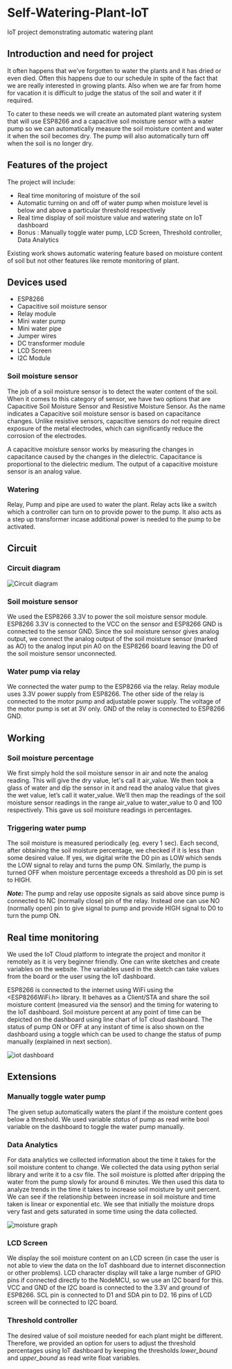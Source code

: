 # Self-Watering-Plant-IoT
IoT project demonstrating automatic watering plant

## Introduction and need for project
It often happens that we’ve forgotten to water the plants and it has dried or even died. Often this happens due to our schedule in spite of the fact that we are really interested in growing plants. Also when we are far from home for vacation it is difficult to judge the status of the soil and water it if required.

To cater to these needs we will create an automated plant watering system that will use ESP8266 and a capacitive soil moisture sensor with a water pump so we can automatically measure the soil moisture content and water it when the soil becomes dry. The pump will also automatically turn off when the soil is no longer dry.

## Features of the project

The project will include:
* Real time monitoring of moisture of the soil
* Automatic turning on and off of water pump when moisture level is below and above a particular threshold respectively
* Real time display of soil moisture value and watering state on IoT dashboard
* Bonus : Manually toggle water pump, LCD Screen, Threshold controller, Data Analytics

Existing work shows automatic watering feature based on moisture content of soil but not other features like remote monitoring of plant.

## Devices used

* ESP8266
* Capacitive soil moisture sensor
* Relay module
* Mini water pump
* Mini water pipe
* Jumper wires
* DC transformer module
* LCD Screen
* I2C Module

### Soil moisture sensor
The job of a soil moisture sensor is to detect the water content of the soil. When it comes to this category of sensor, we have two options that are Capacitive Soil Moisture Sensor and Resistive Moisture Sensor. As the name indicates a Capacitive soil moisture sensor is based on capacitance changes. Unlike resistive sensors, capacitive sensors do not require direct exposure of the metal electrodes, which can significantly reduce the corrosion of the electrodes.

A capacitive moisture sensor works by measuring the changes in capacitance caused by the changes in the dielectric. Capacitance is proportional to the dielectric medium. The output of a capacitive moisture sensor is an analog value. 

### Watering 
Relay, Pump and pipe are used to water the plant. Relay acts like a switch which a controller can turn on to provide power to the pump. It also acts as a step up transformer incase additional power is needed to the pump to be activated.

## Circuit 
### Circuit diagram
![Circuit diagram](/circuit_diagram.png)

### Soil moisture sensor
We used the ESP8266 3.3V to power the soil moisture sensor module. ESP8266 3.3V is connected to the VCC on the sensor and ESP8266 GND is connected to the sensor GND. Since the soil moisture sensor gives analog output, we connect the analog output of the soil moisture sensor (marked as AO) to the analog input pin A0 on the ESP8266 board leaving the D0 of the soil moisture sensor unconnected.

###  Water pump via relay
We connected the water pump to the ESP8266 via the relay. Relay module uses 3.3V power supply from ESP8266. The other side of the relay is connected to the motor pump and adjustable power supply. The voltage of the motor pump is set at 3V only. GND of the relay is connected to ESP8266 GND.

## Working
### Soil moisture percentage
We first simply hold the soil moisture sensor in air and note the analog reading. This will give the dry value, let's call it air_value. We then took a glass of water and dip the sensor in it and read the analog value that gives the wet value, let’s call it water_value. We’ll then map the readings of the soil moisture sensor readings in the range air_value to water_value to 0 and 100 respectively. This gave us soil moisture readings in percentages.

### Triggering water pump
The soil moisture is measured periodically (eg. every 1 sec). Each second, after obtaining the soil moisture percentage, we checked if it is less than some desired value. If yes, we digital write the D0 pin as LOW which sends the LOW signal to relay and turns the pump ON. Similarly, the pump is turned OFF when moisture percentage exceeds a threshold as D0 pin is set to HIGH. 

***Note:*** The pump and relay use opposite signals as said above since pump is connected to NC (normally close) pin of the relay. Instead one can use NO (normally open) pin to give signal to pump and provide HIGH signal to D0 to turn the pump ON.

## Real time monitoring
We used the IoT Cloud platform to integrate the project and monitor it remotely as it is very beginner friendly. One can write sketches and create variables on the website. The variables used in the sketch can take values from the board or the user using the IoT dashboard.

ESP8266 is connected to the internet using WiFi using the <ESP8266WiFi.h> library. It behaves as a Client/STA and share the soil moisture content (measured via the sensor) and the timing for watering to the IoT dashboard. 
Soil moisture percent at any point of time can be depicted on the dashboard using line chart of IoT cloud dashboard.
The status of pump ON or OFF at any instant of time is also shown on the dashboard using a toggle which can be used to change the status of pump manually (explained in next section).

![iot dashboard](/iot_cloud_dashboard.png)

## Extensions
### Manually toggle water pump
The given setup automatically waters the plant if the moisture content goes below a threshold. We used variable *status* of pump as read write bool variable on the dashboard to toggle the water pump manually.

### Data Analytics
For data analytics we collected information about the time it takes for the soil moisture content to change. We collected the data using python serial library and write it to a csv file. The soil moisture is plotted after dripping the water from the pump slowly for around 6 minutes.  We then used this data to analyze trends in the time it takes to increase soil moisture by unit percent. We can see if the relationship between increase in soil moisture and time taken is linear or exponential etc. We see that initially the moisture drops very fast and gets saturated in some time using the data collected.

![moisture graph](/line-graph.png)

### LCD Screen
We display the soil moisture content on an LCD screen (in case the user is not able to view the data on the IoT dashboard due to internet disconnection or other problems). LCD character display will take a large number of GPIO pins if connected directly to the NodeMCU, so we use an I2C board for this. VCC and GND of the I2C board is connected to the 3.3V and ground of ESP8266. SCL pin is connected to D1 and SDA pin to D2. 16 pins of LCD screen will be connected to I2C board. 

### Threshold controller
The desired value of soil moisture needed for each plant might be different. Therefore, we provided an option for users to adjust the threshold percentages using IoT dashboard by keeping the thresholds *lower_bound* and *upper_bound* as read write float variables. 


